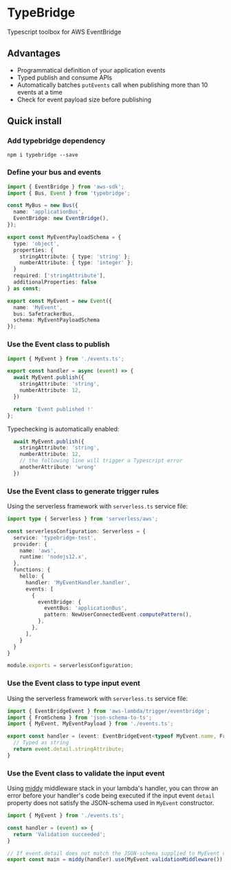 # TypeBridge

Typescript toolbox for AWS EventBridge

## Advantages

- Programmatical definition of your application events
- Typed publish and consume APIs
- Automatically batches `putEvents` call when publishing more than 10 events at a time
- Check for event payload size before publishing

## Quick install

### Add typebridge dependency

`npm i typebridge --save`

### Define your bus and events

```ts
import { EventBridge } from 'aws-sdk';
import { Bus, Event } from 'typebridge';

const MyBus = new Bus({
  name: 'applicationBus',
  EventBridge: new EventBridge(),
});

export const MyEventPayloadSchema = {
  type: 'object',
  properties: {
    stringAttribute: { type: 'string' };
    numberAttribute: { type: 'integer' };
  }
  required: ['stringAttribute'],
  additionalProperties: false
} as const;

export const MyEvent = new Event({
  name: 'MyEvent',
  bus: SafetrackerBus,
  schema: MyEventPayloadSchema
});
```

### Use the Event class to publish

```ts
import { MyEvent } from './events.ts';

export const handler = async (event) => {
  await MyEvent.publish({
    stringAttribute: 'string',
    numberAttribute: 12,
  })

  return 'Event published !'
};
```

Typechecking is automatically enabled:

```ts
  await MyEvent.publish({
    stringAttribute: 'string',
    numberAttribute: 12,
    // the following line will trigger a Typescript error
    anotherAttribute: 'wrong'
  })
```

### Use the Event class to generate trigger rules

Using the serverless framework with `serverless.ts` service file:


```ts
import type { Serverless } from 'serverless/aws';

const serverlessConfiguration: Serverless = {
  service: 'typebridge-test',
  provider: {
    name: 'aws',
    runtime: 'nodejs12.x',
  },
  functions: {
    hello: {
      handler: 'MyEventHandler.handler',
      events: [
        {
          eventBridge: {
            eventBus: 'applicationBus',
            pattern: NewUserConnectedEvent.computePattern(),
          },
        },
      ],
    }
  }
}

module.exports = serverlessConfiguration;
```

### Use the Event class to type input event

Using the serverless framework with `serverless.ts` service file:


```ts
import { EventBridgeEvent } from 'aws-lambda/trigger/eventbridge';
import { FromSchema } from 'json-schema-to-ts';
import { MyEvent, MyEventPayload } from './events.ts';

export const handler = (event: EventBridgeEvent<typeof MyEvent.name, FromSchema<typeof MyEventPayloadSchema>>) => {
  // Typed as string
  return event.detail.stringAttribute;
}
```

### Use the Event class to validate the input event

Using [middy](https://github.com/middyjs/middy) middleware stack in your lambda's handler, you can throw an error before your handler's code being executed if the input event `detail` property does not satisfy the JSON-schema used in `MyEvent` constructor.

```ts
import { MyEvent } from './events.ts';

const handler = (event) => {
  return 'Validation succeeded';
}

// If event.detail does not match the JSON-schema supplied to MyEvent constructor, the middleware will throw an error
export const main = middy(handler).use(MyEvent.validationMiddleware())
```
